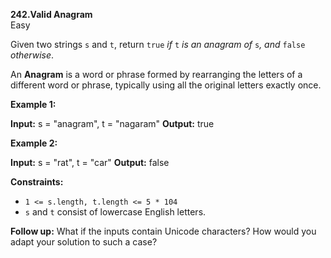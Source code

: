**242.Valid Anagram**  
Easy

Given two strings  `s`  and  `t`, return  `true`  _if_  `t`  _is an anagram of_  `s`_, and_  `false`  _otherwise_.

An  **Anagram**  is a word or phrase formed by rearranging the letters of a different word or phrase, typically using all the original letters exactly once.

**Example 1:**

**Input:** s = "anagram", t = "nagaram"
**Output:** true

**Example 2:**

**Input:** s = "rat", t = "car"
**Output:** false

**Constraints:**

-   `1 <= s.length, t.length <= 5 * 104`
-   `s`  and  `t`  consist of lowercase English letters.

**Follow up:**  What if the inputs contain Unicode characters? How would you adapt your solution to such a case?